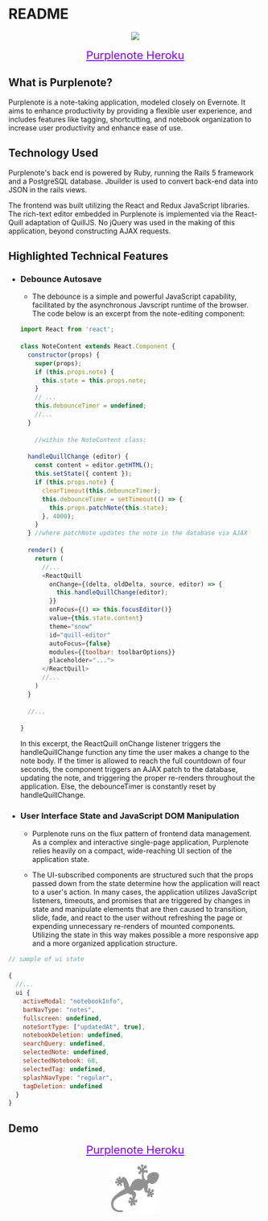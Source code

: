 # README

<p align="center">
  <img src="https://media.giphy.com/media/xUOxf4ftMSPHFHplDO/giphy.gif"/>
</p>

<p align="center">
<a href="https://purplenote.herokuapp.com" style="margin-top:30px; font-size: 22px; color: #7f00ff;">Purplenote Heroku</a>
</p>

## What is Purplenote?

Purplenote is a note-taking application, modeled closely on Evernote. It aims to enhance productivity by providing a flexible user experience, and includes features like tagging, shortcutting, and notebook organization to increase user productivity and enhance ease of use.

## Technology Used

Purplenote's back end is powered by Ruby, running the Rails 5 framework and a PostgreSQL database. Jbuilder is used to convert back-end data into JSON in the rails views.

The frontend was built utilizing the React and Redux JavaScript libraries. The rich-text editor embedded in Purplenote is implemented via the React-Quill adaptation of QuillJS. No jQuery was used in the making of this application, beyond constructing AJAX requests.

## Highlighted Technical Features

* ### Debounce Autosave

  * The debounce is a simple and powerful JavaScript capability, facilitated by the asynchronous Javscript runtime of the browser. The code below is an excerpt from the note-editing component:

  ```JavaScript
  import React from 'react';

  class NoteContent extends React.Component {
    constructor(props) {
      super(props);
      if (this.props.note) {
        this.state = this.props.note;
      }
      // ...
      this.debounceTimer = undefined;
      //...
    }

      //within the NoteContent class:

    handleQuillChange (editor) {
      const content = editor.getHTML();
      this.setState({ content });
      if (this.props.note) {
        clearTimeout(this.debounceTimer);
        this.debounceTimer = setTimeout(() => {
          this.props.patchNote(this.state);
        }, 4000);
      }
    } //where patchNote updates the note in the database via AJAX

    render() {
      return (
        //...
        <ReactQuill
          onChange={(delta, oldDelta, source, editor) => {
            this.handleQuillChange(editor);
          }}
          onFocus={() => this.focusEditor()}
          value={this.state.content}
          theme="snow"
          id="quill-editor"
          autoFocus={false}
          modules={{toolbar: toolbarOptions}}
          placeholder="...">
        </ReactQuill>
        //...
      )
    }

    //...

  }

  ```


  In this excerpt, the ReactQuill onChange listener triggers the handleQuillChange function any time the user makes a change to the note body. If the timer is allowed to reach the full countdown of four seconds, the component triggers an AJAX patch to the database, updating the note, and triggering the proper re-renders throughout the application. Else, the debounceTimer is constantly reset by handleQuillChange.

* ### User Interface State and JavaScript DOM Manipulation

  * Purplenote runs on the flux pattern of frontend data management. As a complex and interactive single-page application, Purplenote relies heavily on a compact, wide-reaching UI section of the application state.

  * The UI-subscribed components are structured such that the props passed down from the state determine how the application will react to a user's action. In many cases, the application utilizes JavaScript listeners, timeouts, and promises that are triggered by changes in state and manipulate elements that are then caused to transition, slide, fade, and react to the user without refreshing the page or expending unnecessary re-renders of mounted components. Utilizing the state in this way makes possible a more responsive app and a more organized application structure.

```JavaScript
// sample of ui state

{
  //...
  ui {
    activeModal: "notebookInfo",
    barNavType: "notes",
    fullscreen: undefined,
    noteSortType: ["updatedAt", true],
    notebookDeletion: undefined,
    searchQuery: undefined,
    selectedNote: undefined,
    selectedNotebook: 68,
    selectedTag: undefined,
    splashNavType: "regular",
    tagDeletion: undefined
  }
}

```

## Demo

<p align="center">
<a href="https://purplenote.herokuapp.com" style="margin:30px 0; font-size: 22px; color: #7f00ff;">Purplenote Heroku</a>
</p>

<p align="center">
<img style="margin:0 auto;" src="https://raw.githubusercontent.com/milesmcleod/purplenote-images/master/purplenote_icon2.png"/>
</p>
